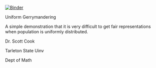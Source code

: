 [![Binder](https://mybinder.org/badge.svg)](https://mybinder.org/v2/gh/drscook/gerrymandering_uniform.git/master)

Uniform Gerrymandering

A simple demonstration that it is very difficult to get fair representations when population is uniformly distributed.

Dr. Scott Cook

Tarleton State Uinv

Dept of Math

